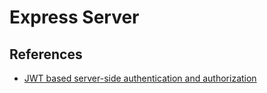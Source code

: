 # Express Server

## References
- [JWT based server-side authentication and authorization](https://www.digitalocean.com/community/tutorials/nodejs-jwt-expressjs)